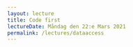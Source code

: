 ```yaml
---
layout: lecture
title: Code first
lectureDate: Måndag den 22:e Mars 2021
permalink: /lectures/dataaccess
---
```

